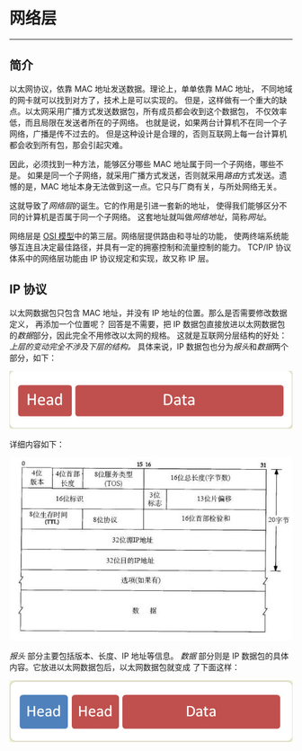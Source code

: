 # 网络层

---

## 简介

以太网协议，依靠 MAC 地址发送数据。理论上，单单依靠 MAC 地址，
不同地域的网卡就可以找到对方了，技术上是可以实现的。
但是，这样做有一个重大的缺点。以太网采用广播方式发送数据包，所有成员都会收到这个数据包，
不仅效率低，而且局限在发送者所在的子网络。
也就是说，如果两台计算机不在同一个子网络，广播是传不过去的。
但是这种设计是合理的，否则互联网上每一台计算机都会收到所有包，那会引起灾难。

因此，必须找到一种方法，能够区分哪些 MAC 地址属于同一个子网络，哪些不是。
如果是同一个子网络，就采用广播方式发送，否则就采用*路由*方式发送。遗憾的是，MAC 地址本身无法做到这一点。它只与厂商有关，与所处网络无关。

这就导致了*网络层*的诞生。它的作用是引进一套新的地址，
使得我们能够区分不同的计算机是否属于同一个子网络。
这套地址就叫做*网络地址*，简称*网址*。

网络层是 [OSI 模型](https://zh.wikipedia.org/wiki/OSI模型)中的第三层。网络层提供路由和寻址的功能，
使两终端系统能够互连且决定最佳路径，并具有一定的拥塞控制和流量控制的能力。
TCP/IP 协议体系中的网络层功能由 IP 协议规定和实现，故又称 IP 层。

## IP 协议

以太网数据包只包含 MAC 地址，并没有 IP 地址的位置。那么是否需要修改数据定义，
再添加一个位置呢？
回答是不需要，把 IP 数据包直接放进以太网数据包的*数据*部分，因此完全不用修改以太网的规格。
这就是互联网分层结构的好处：*上层的变动完全不涉及下层的结构。*
具体来说，IP 数据包也分为*报头*和*数据*两个部分，如下：

 ![ip_header][1]

详细内容如下：

 ![ip_header][7]

*报头* 部分主要包括版本、长度、IP 地址等信息。
*数据* 部分则是 IP 数据包的具体内容。它放进以太网数据包后，以太网数据包就变成
了下面这样：

 ![mac_header][2]



[1]: ../../../images/base/ip_header.png
[2]: ../../../images/base/mac_header.png
[3]: ../../../images/base/arp.png
[4]: ../../../images/base/arp_packet.png
[5]: ../../../images/base/icmp.png
[6]: ../../../images/base/icmp_format.png
[7]: ../../../images/base/ip_ip_header.png
[8]: ../../../images/base/ping.png
